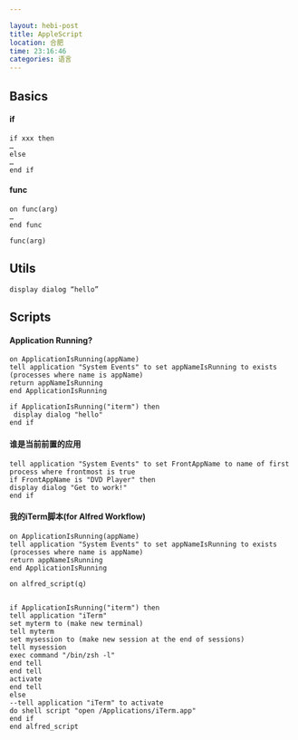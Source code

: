 ```yaml
---

layout: hebi-post
title: AppleScript
location: 合肥
time: 23:16:46
categories: 语言
---
```


## Basics

#### if

```
if xxx then
…
else
…
end if
```

<!--more-->

#### func

```
on func(arg)
…
end func

func(arg)
```

## Utils

```
display dialog “hello”
```

## Scripts

#### Application Running?

```
on ApplicationIsRunning(appName)
tell application "System Events" to set appNameIsRunning to exists (processes where name is appName)
return appNameIsRunning
end ApplicationIsRunning

if ApplicationIsRunning("iterm") then
 display dialog "hello"
end if
```

#### 谁是当前前置的应用

```
tell application "System Events" to set FrontAppName to name of first process where frontmost is true
if FrontAppName is "DVD Player" then
display dialog "Get to work!"
end if
```

#### 我的iTerm脚本(for Alfred Workflow)

```
on ApplicationIsRunning(appName)
tell application "System Events" to set appNameIsRunning to exists (processes where name is appName)
return appNameIsRunning
end ApplicationIsRunning

on alfred_script(q)


if ApplicationIsRunning("iterm") then
tell application "iTerm"
set myterm to (make new terminal)
tell myterm
set mysession to (make new session at the end of sessions)
tell mysession
exec command "/bin/zsh -l"
end tell
end tell
activate
end tell
else
--tell application "iTerm" to activate
do shell script "open /Applications/iTerm.app"
end if
end alfred_script
```
